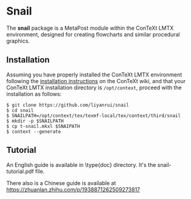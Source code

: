 # Snail

The **snail** package is a MetaPost module within the ConTeXt LMTX environment, designed for creating flowcharts and similar procedural graphics.

## Installation

Assuming you have properly installed the ConTeXt LMTX environment following the [installation instructions](https://wiki.contextgarden.net/Introduction/Installation) on the ConTeXt wiki, and that your ConTeXt LMTX installation directory is `/opt/context`, proceed with the installation as follows:

```console
$ git clone https://github.com/liyanrui/snail
$ cd snail
$ SNAILPATH=/opt/context/tex/texmf-local/tex/context/third/snail
$ mkdir -p $SNAILPATH
$ cp t-snail.mkxl $SNAIPATH
$ context --generate
```

## Tutorial

An English guide is available in \type{doc} directory. It's the snail-tutorial.pdf file.

There also is a Chinese guide is available at https://zhuanlan.zhihu.com/p/1938871262509273817

